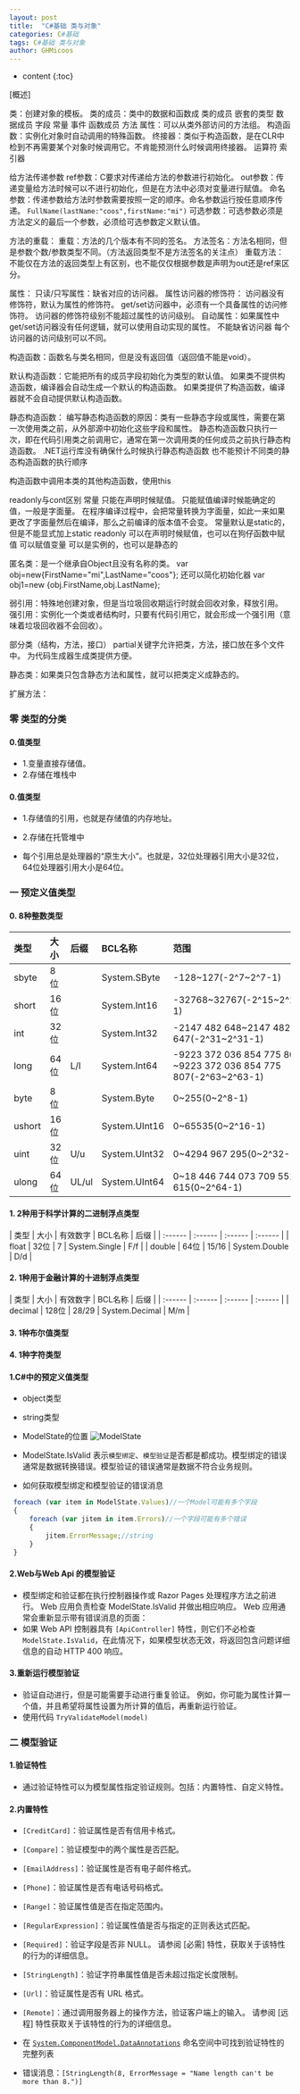 ```yaml
---
layout: post
title:  "C#基础 类与对象"
categories: C#基础
tags: C#基础 类与对象
author: GHMicoos
---
```



* content
{:toc}

[概述]

类：创建对象的模板。
类的成员：类中的数据和函数成
类的成员
    嵌套的类型
    数据成员
        字段
        常量
        事件
    函数成员
        方法
        属性：可以从类外部访问的方法组。
        构造函数：实例化对象时自动调用的特殊函数。
        终接器：类似于构造函数，是在CLR中检到不再需要某个对象时候调用它。不肯能预测什么时候调用终接器。
        运算符
        索引器

给方法传递参数
ref参数：C要求对传递给方法的参数进行初始化。
out参数：传递变量给方法时候可以不进行初始化，但是在方法中必须对变量进行赋值。
命名参数：传递参数给方法时参数需要按照一定的顺序。命名参数运行按任意顺序传递。
`FullName(lastName:"coos",firstName:"mi")`
可选参数：可选参数必须是方法定义的最后一个参数，必须给可选参数定义默认值。

方法的重载：
重载：方法的几个版本有不同的签名。
方法签名：方法名相同，但是参数个数/参数类型不同。（方法返回类型不是方法签名的关注点）
重载方法：不能仅在方法的返回类型上有区别，也不能仅仅根据参数是声明为out还是ref来区分。

属性：
只读/只写属性：缺省对应的访问器。
属性访问器的修饰符：
    访问器没有修饰符，默认为属性的修饰符。
    get/set访问器中，必须有一个具备属性的访问修饰符。
    访问器的修饰符级别不能超过属性的访问级别。
自动属性：如果属性中get/set访问器没有任何逻辑，就可以使用自动实现的属性。
    不能缺省访问器
    每个访问器的访问级别可以不同。

构造函数：函数名与类名相同，但是没有返回值（返回值不能是void）。

默认构造函数：它能把所有的成员字段初始化为类型的默认值。
如果类不提供构造函数，编译器会自动生成一个默认的构造函数。
如果类提供了构造函数，编译器就不会自动提供默认构造函数。

静态构造函数：
编写静态构造函数的原因：类有一些静态字段或属性，需要在第一次使用类之前，从外部源中初始化这些字段和属性。
静态构造函数只执行一次，即在代码引用类之前调用它，通常在第一次调用类的任何成员之前执行静态构造函数。
.NET运行库没有确保什么时候执行静态构造函数
也不能预计不同类的静态构造函数的执行顺序

构造函数中调用本类的其他构造函数，使用this

readonly与cont区别
常量
    只能在声明时候赋值。
    只能赋值编译时候能确定的值，一般是字面量。
    在程序编译过程中，会把常量转换为字面量，如此一来如果更改了字面量然后在编译，那么之前编译的版本值不会变。
    常量默认是static的，但是不能显式加上static
readonly
    可以在声明时候赋值，也可以在狗仔函数中赋值
    可以赋值变量
    可以是实例的，也可以是静态的

匿名类：是一个继承自Object且没有名称的类。
var obj=new{FirstName="mi",LastName="coos"};
还可以简化初始化器
var obj1=new {obj.FirstName,obj.LastName};

弱引用：特殊地创建对象，但是当垃圾回收期运行时就会回收对象，释放引用。
强引用：实例化一个类或者结构时，只要有代码引用它，就会形成一个强引用（意味着垃圾回收器不会回收）。

部分类（结构，方法，接口）
partial关键字允许把类，方法，接口放在多个文件中。
为代码生成器生成类提供方便。

静态类：如果类只包含静态方法和属性，就可以把类定义成静态的。

扩展方法：










### 零 类型的分类

#### **0.值类型**
 * 1.变量直接存储值。
 * 2.存储在堆栈中
#### **0.值类型**
 * 1.存储值的引用，也就是存储值的内存地址。
 * 2.存储在托管堆中

* 每个引用总是处理器的“原生大小”。也就是，32位处理器引用大小是32位，64位处理器引用大小是64位。


### 一 预定义值类型
#### **0. 8种整数类型**

| 类型 | 大小 | 后缀 | BCL名称 | 范围 |
| :------| :------ | :------ | :------ | :------ |
| sbyte  | 8位  |       | System.SByte  | -128~127(-2^7~2^7-1) |
| short  | 16位 |       | System.Int16  | -32768~32767(-2^15~2^15-1) |
| int    | 32位 |       | System.Int32  | -2147 482 648~2147 482 647(-2^31~2^31-1) |
| long   | 64位 | L/l   | System.Int64  | -9223 372 036 854 775 808 ~9223 372 036 854 775 807(-2^63~2^63-1) |
| byte   | 8位  |       | System.Byte   | 0~255(0~2^8-1) |
| ushort | 16位 |       | System.UInt16 | 0~65535(0~2^16-1) |
| uint   | 32位 | U/u   | System.UInt32 | 0~4294 967 295(0~2^32-1) |
| ulong  | 64位 | UL/ul | System.UInt64 | 0~18 446 744 073 709 551 615(0~2^64-1) |


#### **1. 2种用于科学计算的二进制浮点类型**

| 类型 | 大小 | 有效数字 | BCL名称 | 后缀 |
| :------ | :------ | :------ | :------ |
| float   | 32位  | 7     | System.Single  | F/f |
| double  | 64位  | 15/16 | System.Double  | D/d |

#### **2. 1种用于金融计算的十进制浮点类型**

| 类型 | 大小 | 有效数字 | BCL名称 | 后缀 |
| :------ | :------ | :------ | :------ |
| decimal   | 128位  | 28/29 | System.Decimal  | M/m |

#### **3. 1种布尔值类型**

#### **4. 1种字符类型**







#### **1.C#中的预定义值类型**
* object类型
* string类型



* ModelState的位置
![ModelState](https://raw.githubusercontent.com/GHMicoos/GHMicoos.github.io/master/images/blog/DotNetCore%E6%A8%A1%E5%9E%8B%E9%AA%8C%E8%AF%81/ModelState_Place.jpg "位置")
* ModelState.IsValid 表示`模型绑定`、`模型验证`是否都是都成功。模型绑定的错误通常是数据转换错误。模型验证的错误通常是数据不符合业务规则。
* 如何获取模型绑定和模型验证的错误消息
``` js
 foreach (var item in ModelState.Values)//一个Model可能有多个字段
 {
     foreach (var jitem in item.Errors)//一个字段可能有多个错误
     {
         jitem.ErrorMessage;//string
     }
 }
```

#### **2.Web与Web Api 的模型验证**
* 模型绑定和验证都在执行控制器操作或 Razor Pages 处理程序方法之前进行。 Web 应用负责检查 ModelState.IsValid 并做出相应响应。 Web 应用通常会重新显示带有错误消息的页面：
* 如果 Web API 控制器具有 `[ApiController]` 特性，则它们不必检查 `ModelState.IsValid`，在此情况下，如果模型状态无效，将返回包含问题详细信息的自动 HTTP 400 响应。

#### **3.重新运行模型验证**
* 验证自动进行，但是可能需要手动进行重复验证。 例如，你可能为属性计算一个值，并且希望将属性设置为所计算的值后，再重新运行验证。 
* 使用代码 `TryValidateModel(model)`


### 二 模型验证

#### **1.验证特性**
* 通过验证特性可以为模型属性指定验证规则。包括：内置特性、自定义特性。

#### **2.内置特性**
* `[CreditCard]`：验证属性是否有信用卡格式。
* `[Compare]`：验证模型中的两个属性是否匹配。
* `[EmailAddress]`：验证属性是否有电子邮件格式。
* `[Phone]`：验证属性是否有电话号码格式。
* `[Range]`：验证属性值是否在指定范围内。
* `[RegularExpression]`：验证属性值是否与指定的正则表达式匹配。
* `[Required]`：验证字段是否非 NULL。 请参阅 [必需] 特性，获取关于该特性的行为的详细信息。
* `[StringLength]`：验证字符串属性值是否未超过指定长度限制。
* `[Url]`：验证属性是否有 URL 格式。
* `[Remote]`：通过调用服务器上的操作方法，验证客户端上的输入。 请参阅 [远程] 特性获取关于该特性的行为的详细信息。

* 在 [`System.ComponentModel.DataAnnotations`](https://docs.microsoft.com/zh-cn/dotnet/api/system.componentmodel.dataannotations?view=netframework-4.8) 命名空间中可找到验证特性的完整列表

* 错误消息：`[StringLength(8, ErrorMessage = "Name length can't be more than 8.")]`
